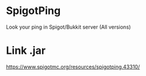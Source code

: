 # SpigotPing
Look your ping in Spigot/Bukkit server (All versions)

# Link .jar
https://www.spigotmc.org/resources/spigotping.43310/
